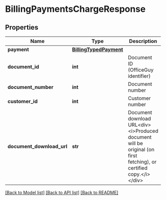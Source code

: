 # BillingPaymentsChargeResponse

## Properties
Name | Type | Description | Notes
------------ | ------------- | ------------- | -------------
**payment** | [**BillingTypedPayment**](BillingTypedPayment.md) |  | [optional] 
**document_id** | **int** | Document ID (OfficeGuy identifier) | [optional] 
**document_number** | **int** | Document number | [optional] 
**customer_id** | **int** | Customer number | [optional] 
**document_download_url** | **str** | Document download URL&lt;div&gt;&lt;i&gt;Produced document will be original (on first fetching), or certified copy.&lt;/i&gt;&lt;/div&gt; | [optional] 

[[Back to Model list]](../README.md#documentation-for-models) [[Back to API list]](../README.md#documentation-for-api-endpoints) [[Back to README]](../README.md)


